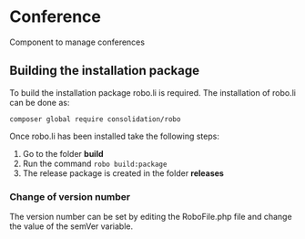 # Conference
Component to manage conferences


## Building the installation package
To build the installation package robo.li is required. The installation of robo.li can be done as:

```composer global require consolidation/robo```

Once robo.li has been installed take the following steps:
1. Go to the folder **build**
2. Run the command ```robo build:package```
3. The release package is created in the folder **releases**

### Change of version number
The version number can be set by editing the RoboFile.php file and change the value of the semVer variable.